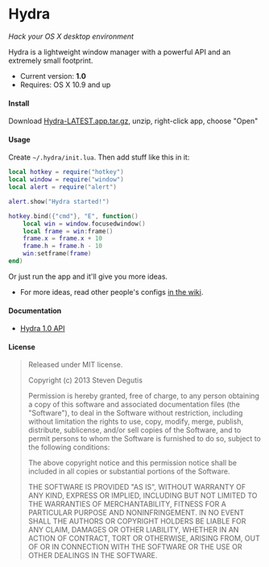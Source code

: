 # Hydra

*Hack your OS X desktop environment*

Hydra is a lightweight window manager with a powerful API and an extremely small footprint.

* Current version: **1.0**
* Requires: OS X 10.9 and up

#### Install

Download [Hydra-LATEST.app.tar.gz](https://raw.github.com/sdegutis/hydra/master/Builds/Hydra-LATEST.app.tar.gz), unzip, right-click app, choose "Open"

#### Usage

Create `~/.hydra/init.lua`. Then add stuff like this in it:

~~~lua
local hotkey = require("hotkey")
local window = require("window")
local alert = require("alert")

alert.show("Hydra started!")

hotkey.bind({"cmd"}, "E", function()
    local win = window.focusedwindow()
    local frame = win:frame()
    frame.x = frame.x + 10
    frame.h = frame.h - 10
    win:setframe(frame)
end)
~~~

Or just run the app and it'll give you more ideas.

* For more ideas, read other people's configs [in the wiki](https://github.com/sdegutis/Hydra/wiki).

#### Documentation

- [Hydra 1.0 API](https://github.com/sdegutis/Hydra/wiki/Hydra-1.0-API)

#### License

> Released under MIT license.
>
> Copyright (c) 2013 Steven Degutis
>
> Permission is hereby granted, free of charge, to any person obtaining a copy
> of this software and associated documentation files (the "Software"), to deal
> in the Software without restriction, including without limitation the rights
> to use, copy, modify, merge, publish, distribute, sublicense, and/or sell
> copies of the Software, and to permit persons to whom the Software is
> furnished to do so, subject to the following conditions:
>
> The above copyright notice and this permission notice shall be included in
> all copies or substantial portions of the Software.
>
> THE SOFTWARE IS PROVIDED "AS IS", WITHOUT WARRANTY OF ANY KIND, EXPRESS OR
> IMPLIED, INCLUDING BUT NOT LIMITED TO THE WARRANTIES OF MERCHANTABILITY,
> FITNESS FOR A PARTICULAR PURPOSE AND NONINFRINGEMENT. IN NO EVENT SHALL THE
> AUTHORS OR COPYRIGHT HOLDERS BE LIABLE FOR ANY CLAIM, DAMAGES OR OTHER
> LIABILITY, WHETHER IN AN ACTION OF CONTRACT, TORT OR OTHERWISE, ARISING FROM,
> OUT OF OR IN CONNECTION WITH THE SOFTWARE OR THE USE OR OTHER DEALINGS IN
> THE SOFTWARE.
